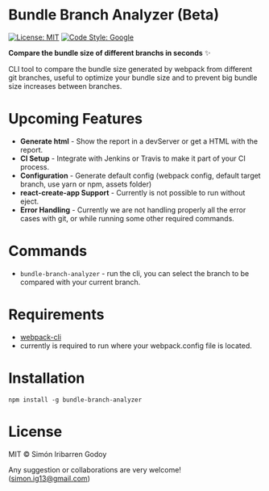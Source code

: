 # Bundle Branch Analyzer (Beta)

[![License: MIT](https://img.shields.io/badge/License-MIT-blue.svg)](https://opensource.org/licenses/MIT) [![Code Style: Google](https://img.shields.io/badge/code%20style-google-blueviolet.svg)](https://github.com/google/gts)


**Compare the bundle size of different branchs in seconds** ✨

CLI tool to compare the bundle size generated by webpack from different git branches, useful to optimize your bundle size and to prevent big bundle size increases between branches.


# Upcoming Features

* **Generate html** - Show the report in a devServer or get a HTML with the report. 
* **CI Setup** - Integrate with Jenkins or Travis to make it part of your CI process.
* **Configuration** - Generate default config (webpack config, default target branch, use yarn or npm, assets folder)
* **react-create-app Support** - Currently is not possible to run without eject.
* **Error Handling** - Currently we are not handling properly all the error cases with git, or while running some other required commands.

# Commands
- `bundle-branch-analyzer` - run the cli, you can select the branch to be compared with your current branch.

# Requirements
- [webpack-cli](https://github.com/webpack/webpack-cli)
- currently is required to run where your webpack.config file is located.


# Installation
```shell
npm install -g bundle-branch-analyzer
```

# License

MIT © Simón Iribarren Godoy

Any suggestion or collaborations are very welcome! (simon.ig13@gmail.com)
